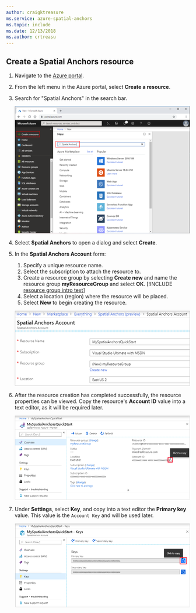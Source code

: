 ```yaml
---
author: craigktreasure
ms.service: azure-spatial-anchors
ms.topic: include
ms.date: 12/13/2018
ms.author: crtreasu
---
```

## Create a Spatial Anchors resource

1. Navigate to the <a href="https://portal.azure.com" target="_blank">Azure portal</a>.

2. From the left menu in the Azure portal, select **Create a resource**.

3. Search for "Spatial Anchors" in the search bar.

   ![Search for Spatial Anchors](./media/spatial-anchors-get-started-create-resource/portal-search.png)

4. Select **Spatial Anchors** to open a dialog and select **Create**.

5. In the **Spatial Anchors Account** form:

   1. Specify a unique resource name.
   2. Select the subscription to attach the resource to.
   3. Create a resource group by selecting **Create new** and name the resource group **myResourceGroup** and select **OK**.
      [!INCLUDE [resource group intro text](resource-group.md)]
   4. Select a location (region) where the resource will be placed.
   5. Select **New** to begin creating the resource.

   ![Create a resource](./media/spatial-anchors-get-started-create-resource/create-resource-form.png)

6. After the resource creation has completed successfully, the resource properties can be viewed. Copy the
   resource's **Account ID** value into a text editor, as it will be required later.

   ![View resource properties](./media/spatial-anchors-get-started-create-resource/view-resource-properties.png)

7. Under **Settings**, select **Key**, and copy into a text editor the **Primary key** value. This value is the `Account Key` and will be used later.

   ![View account key](./media/spatial-anchors-get-started-create-resource/view-account-key.png)
